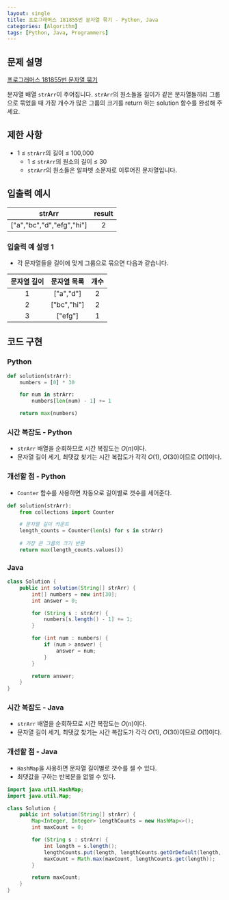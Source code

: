 ```yaml
---
layout: single
title: 프로그래머스 181855번 문자열 묶기 - Python, Java
categories: [Algorithm]
tags: [Python, Java, Programmers]
---
```


## 문제 설명
[프로그래머스 181855번 문자열 묶기](https://school.programmers.co.kr/learn/courses/30/lessons/181855)

문자열 배열 `strArr`이 주어집니다. `strArr`의 원소들을 길이가 같은 문자열들끼리 그룹으로 묶었을 때 가장 개수가 많은 그룹의 크기를 return 하는 solution 함수를 완성해 주세요.

## 제한 사항

* 1 ≤ `strArr`의 길이 ≤ 100,000
  * 1 ≤ `strArr`의 원소의 길이 ≤ 30
  * `strArr`의 원소들은 알파벳 소문자로 이루어진 문자열입니다.

## 입출력 예시

|           strArr            | result |
|:---------------------------:|:------:|
| \["a","bc","d","efg","hi"\] |   2    |

### 입출력 예 설명 1

* 각 문자열들을 길이에 맞게 그룹으로 묶으면 다음과 같습니다.

| 문자열 길이 |    	문자열 목록     | 	개수 |
|:------:|:--------------:|:---:|
|   1    |  	\["a","d"\]  | 	2  |
|   2    | 	\["bc","hi"\] | 	2  |
|   3    |   	\["efg"\]   | 	1  |

## 코드 구현

### Python

```python
def solution(strArr):
    numbers = [0] * 30

    for num in strArr:
        numbers[len(num) - 1] += 1

    return max(numbers)
```

### 시간 복잡도 - Python

* `strArr` 배열을 순회하므로 시간 복잡도는 $O(n)$이다.
* 문자열 길이 세기, 최댓값 찾기는 시간 복잡도가 각각 $O(1)$, $O(30)$이므로 $O(1)$이다.

### 개선할 점 - Python

* `Counter` 함수를 사용하면 자동으로 길이별로 갯수를 세어준다.

```python
def solution(strArr):
    from collections import Counter

    # 문자열 길이 카운트
    length_counts = Counter(len(s) for s in strArr)
    
    # 가장 큰 그룹의 크기 반환
    return max(length_counts.values())
```

### Java

```java
class Solution {
    public int solution(String[] strArr) {
        int[] numbers = new int[30];
        int answer = 0;

        for (String s : strArr) {
            numbers[s.length() - 1] += 1;
        }

        for (int num : numbers) {
            if (num > answer) {
                answer = num;
            }
        }

        return answer;
    }
}
```

### 시간 복잡도 - Java

* `strArr` 배열을 순회하므로 시간 복잡도는 $O(n)$이다.
* 문자열 길이 세기, 최댓값 찾기는 시간 복잡도가 각각 $O(1)$, $O(30)$이므로 $O(1)$이다.

### 개선할 점 - Java

* `HashMap`을 사용하면 문자열 길이별로 갯수를 셀 수 있다.
* 최댓값을 구하는 반복문을 없앨 수 있다.

```java
import java.util.HashMap;
import java.util.Map;

class Solution {
    public int solution(String[] strArr) {
        Map<Integer, Integer> lengthCounts = new HashMap<>();
        int maxCount = 0;

        for (String s : strArr) {
            int length = s.length();
            lengthCounts.put(length, lengthCounts.getOrDefault(length, 0) + 1);
            maxCount = Math.max(maxCount, lengthCounts.get(length));
        }

        return maxCount;
    }
}
```
